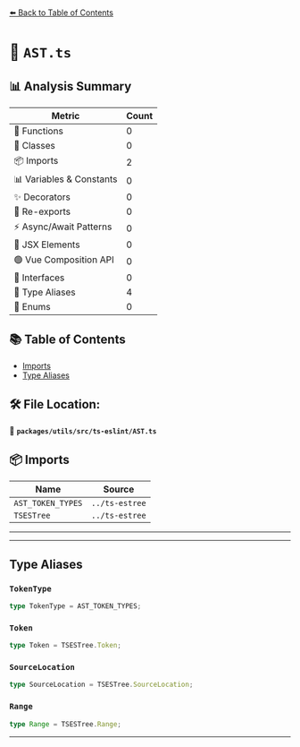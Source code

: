 [⬅️ Back to Table of Contents](../../../../index.md)

# 📄 `AST.ts`

## 📊 Analysis Summary

| Metric | Count |
|--------|-------|
| 🔧 Functions | 0 |
| 🧱 Classes | 0 |
| 📦 Imports | 2 |
| 📊 Variables & Constants | 0 |
| ✨ Decorators | 0 |
| 🔄 Re-exports | 0 |
| ⚡ Async/Await Patterns | 0 |
| 💠 JSX Elements | 0 |
| 🟢 Vue Composition API | 0 |
| 📐 Interfaces | 0 |
| 📑 Type Aliases | 4 |
| 🎯 Enums | 0 |

## 📚 Table of Contents

- [Imports](#imports)
- [Type Aliases](#type-aliases)

## 🛠️ File Location:
📂 **`packages/utils/src/ts-eslint/AST.ts`**

## 📦 Imports

| Name | Source |
|------|--------|
| `AST_TOKEN_TYPES` | `../ts-estree` |
| `TSESTree` | `../ts-estree` |


---


---

## Type Aliases

### `TokenType`

```ts
type TokenType = AST_TOKEN_TYPES;
```

### `Token`

```ts
type Token = TSESTree.Token;
```

### `SourceLocation`

```ts
type SourceLocation = TSESTree.SourceLocation;
```

### `Range`

```ts
type Range = TSESTree.Range;
```


---